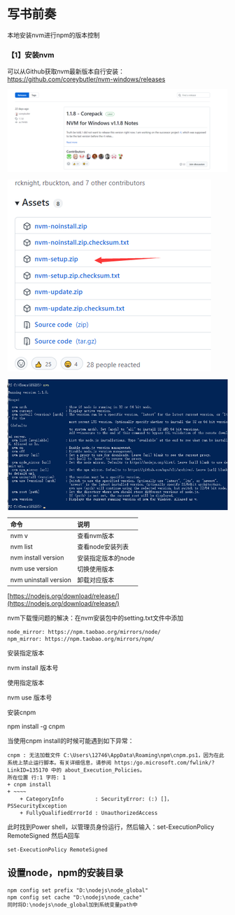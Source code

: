 # 写书前奏

本地安装nvm进行npm的版本控制

### **【1】安装nvm**

可以从Github获取nvm最新版本自行安装：https://github.com/coreybutler/nvm-windows/releases

![](.gitbook/assets/image%20%2812%29.png)



![](.gitbook/assets/image%20%2814%29.png)

![](.gitbook/assets/image%20%2811%29.png)



| 命令 | 说明 |
| :--- | :--- |
| nvm v | 查看nvm版本 |
| nvm list | 查看node安装列表 |
| nvm install version | 安装指定版本的node |
| nvm use version | 切换使用版本 |
| nvm uninstall version | 卸载对应版本 |

[https://nodejs.org/download/release/](https://nodejs.org/download/release/)

nvm下载慢问题的解决：在nvm安装包中的setting.txt文件中添加

```text
node_mirror: https://npm.taobao.org/mirrors/node/
npm_mirror: https://npm.taobao.org/mirrors/npm/
```

  
安装指定版本

nvm install 版本号

 使用指定版本

nvm use 版本号 

 安装cnpm

npm install -g cnpm 

 当使用cnpm install的时候可能遇到如下异常：

```text
cnpm : 无法加载文件 C:\Users\12746\AppData\Roaming\npm\cnpm.ps1，因为在此系统上禁止运行脚本。有关详细信息，请参阅 https:/go.microsoft.com/fwlink/?LinkID=135170 中的 about_Execution_Policies。
所在位置 行:1 字符: 1
+ cnpm install
+ ~~~~
    + CategoryInfo          : SecurityError: (:) []，PSSecurityException
    + FullyQualifiedErrorId : UnauthorizedAccess

```

此时找到Power shell，以管理员身份运行，然后输入：set-ExecutionPolicy RemoteSigned 然后A回车 

```text
set-ExecutionPolicy RemoteSigned 
```





## 设置node，npm的安装目录

```text
npm config set prefix "D:\nodejs\node_global"
npm config set cache "D:\nodejs\node_cache"
同时将D:\nodejs\node_global加到系统变量path中

```



  


